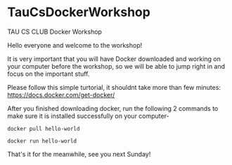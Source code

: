 # TauCsDockerWorkshop
TAU CS CLUB Docker Workshop

Hello everyone and welcome to the workshop!

It is very important that you will have Docker downloaded and working on your computer before the workshop,
so we will be able to jump right in and focus on the important stuff.

Please follow this simple turtorial, it shouldnt take more than few minutes:
https://docs.docker.com/get-docker/

After you finished downloading docker, run the following 2 commands to make sure it is installed successfully on your computer-

`docker pull hello-world`

`docker run hello-world`

That's it for the meanwhile, see you next Sunday!
